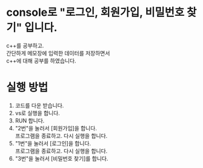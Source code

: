 # console로 "로그인, 회원가입, 비밀번호 찾기" 입니다.
c++를 공부하고. <br />
간단하게 메모장에 입력한 데이터를 저장하면서 <br />
c++에 대해 공부를 하였습니다.

# 실행 방법
1. 코드를 다운 받습니다. <br />
2. vs로 실행을 합니다. <br />
3. RUN 합니다. <br />
4. "2번"을 눌러서 [회원가입]을 합니다. <br />
    프로그램을 종료하고. 다시 실행을 합니다. <br />
5. "1번"을 눌러서 [로그인]을 합니다. <br />
   프로그램을 종료하고. 다시 실행을 합니다. <br />
6. "3번"을 눌러서 [비밀번호 찾기]를 합니다.
